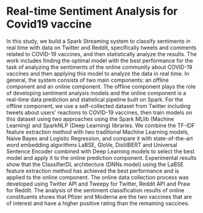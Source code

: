 # Real-time Sentiment Analysis for Covid19 vaccine
In this study, we build a Spark Streaming system to classify sentiments in real time with data on Twitter and Reddit, specifically tweets and comments related to COVID-19 vaccines, and then statistically analyze the results. The work includes finding the optimal model with the best performance for the task of analyzing the sentiments of the online community about COVID-19 vaccines and then applying this model to analyze the data in real time. In general, the system consists of two main components: an offline component and an online component. The offline component plays the role of developing sentiment analysis models and the online component is a real-time data prediction and statistical pipeline built on Spark. For the offline component, we use a self-collected dataset from Twitter including tweets about users' reactions to COVID-19 vaccines, then train models on this dataset using two approaches using the Spark MLlib (Machine Learning) and SparkNLP (Deep Learning) libraries. We combine the TF-IDF feature extraction method with two traditional Machine Learning models, Naive Bayes and Logistic Regression, and compare it with state-of-the-art word embedding algorithms LaBSE, GloVe, DistilBERT and Universal Sentence Encoder combined with Deep Learning models to select the best model and apply it to the online prediction component. Experimental results show that the ClassifierDL architecture (DNNs model) using the LaBSE feature extraction method has achieved the best performance and is applied to the online component. The online data collection process was developed using Twitter API and Tweepy for Twitter, Reddit API and Praw for Reddit. The analysis of the sentiment classification results of online constituents shows that Pfizer and Moderna are the two vaccines that are of interest and have a higher positive rating than the remaining vaccines.
